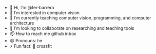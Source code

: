 - 👋 Hi, I’m @fer-barrera
- 👀 I’m interested in computer vision
- 🌱 I’m currently teaching computer vision, programming, and computer architecture
- 💞️ I’m looking to collaborate on researching and teaching tools
- 📫 How to reach me github inbox
- 😄 Pronouns: he
- ⚡ Fun fact: 💞️ crossfit

<!---
fer-barrera/fer-barrera is a ✨ special ✨ repository because its `README.md` (this file) appears on your GitHub profile.
You can click the Preview link to take a look at your changes.
--->
